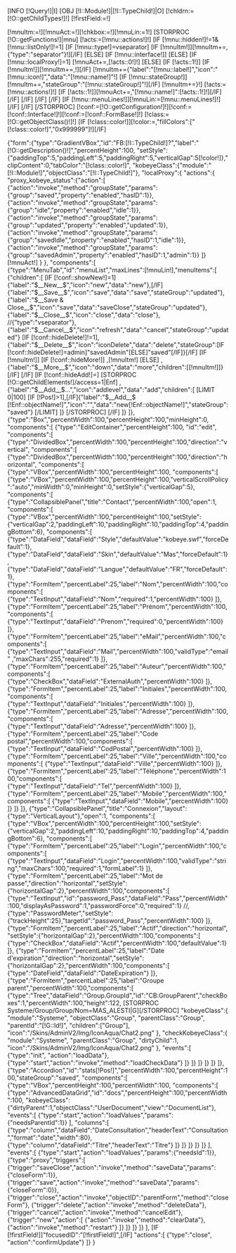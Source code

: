 [INFO [!Query!]|I]
[OBJ [!I::Module!]|[!I::TypeChild!]|O]
[!chldrn:=[!O::getChildTypes!]!]
[!firstField:=!]

[!mnuItm:=!][!mnuAct:=!][!chkbox:=!][!mnuLin:=1!]
[STORPROC [!O::getFunctions!]|mnu]
	[!acts:=[!mnu::actions!]!]
	[IF [!mnu::hidden!]!=1&[!mnu::listOnly!]!=1]
		[IF [!mnu::type!]=vseparator]
			[IF [!mnuItm!]][!mnuItm+=,{"type":"separator"}!][/IF]
		[ELSE]
			[IF [!mnu::interface!]]
			[ELSE]
				[IF [!mnu::localProxy!]=1]
					[!mnuAct+=,[!acts::0!]!]
				[ELSE]
					[IF [!acts::1!]]
						[IF [!mnuItm!]][!mnuItm+=,!][/IF]
						[!mnuItm+={"label":"[!mnu::label!]","icon":"[!mnu::icon!]","data":"[!mnu::name!]"!]
						[IF [!mnu::stateGroup!]][!mnuItm+=,"stateGroup":"[!mnu::stateGroup!]"!][/IF]
						[!mnuItm+=}!]
						[!acts:=[!mnu::actions!]!]
						[IF [!acts::1!]][!mnuAct+=,"[!mnu::name!]":[!acts::1!]!][/IF]
					[/IF]
				[/IF]
			[/IF]
		[/IF]
		[IF [!mnu::menuLines!]][!mnuLin:=[!mnu::menuLines!]!][/IF]
	[/IF]
[/STORPROC]
[!conf:=[!O::getConfiguration!]!][!conf:=[!conf::Interface!]!][!conf:=[!conf::FormBase!]!]
[!class:=[!O::getObjectClass()!]!]
[IF [!class::color!]][!color:=,"fillColors":["[!class::color!]","0x999999"]!][/IF]

{"form":{"type":"GradientVBox","id":"FB:[!I::TypeChild!]?","label":"[!O::getDescription()!]","percentHeight":100,
"setStyle":{"paddingTop":5,"paddingLeft":5,"paddingRight":5,"verticalGap":5[!color!]},"clipContent":0,"tabColor":"[!class::color!]",
"kobeyeClass":{"module":"[!I::Module!]","objectClass":"[!I::TypeChild!]"},
"localProxy":{
	"actions":{
		"proxy_kobeye_status":{"action":[
			{"action":"invoke","method":"groupState","params":{"group":"saved","property":"enabled","hasID":1}},
			{"action":"invoke","method":"groupState","params":{"group":"idle","property":"enabled","idle":1}},
			{"action":"invoke","method":"groupState","params":{"group":"updated","property":"enabled","updated":1}},
			{"action":"invoke","method":"groupState","params":{"group":"savedIdle","property":"enabled","hasID":1,"idle":1}},
			{"action":"invoke","method":"groupState","params":{"group":"savedAdmin","property":"enabled","hasID":1,"admin":1}}
		]}
		[!mnuAct!]
	}
},
"components":[
	{"type":"MenuTab","id":"menuList","maxLines":[!mnuLin!],"menuItems":[
		{"children":[
			[IF [!conf::showNew!]=1]{"label":"$__New__$","icon":"new","data":"new"},[/IF]
			{"label":"$__Save__$","icon":"save","data":"save","stateGroup":"updated"},
			{"label":"$__Save & Close__$","icon":"save","data":"saveClose","stateGroup":"updated"},
			{"label":"$__Close__$","icon":"close","data":"close"},
			//{"type":"vseparator"},
			{"label":"$__Cancel__$","icon":"refresh","data":"cancel","stateGroup":"updated"}
			[IF [!conf::hideDelete!]!=1],{"label":"$__Delete__$","icon":"iconDelete","data":"delete","stateGroup":[IF [!conf::hideDelete!]=admin]"savedAdmin"[ELSE]"saved"[/IF]}[/IF]
			[IF [!mnuItm!]]
				[IF [!conf::hideMore!]]
					,[!mnuItm!]
				[ELSE]
					,{"label":"$__More__$","icon":"down","data":"more","children":[[!mnuItm!]]}
				[/IF]
			[/IF]
			[IF [!conf::hideAdd!]=]
				[STORPROC [!O::getChildElements!]/access=1|Enf]
					,{"label":"$__Add__$...","icon":"addlevel","data":"add","children":[
						[LIMIT 0|100]
						[IF [!Pos!]>1],[/IF]{"label":"$__Add__$ [!Enf::objectName!]","icon":"","data":"new[!Enf::objectName!]","stateGroup":"saved"}
						[/LIMIT]
					]}
				[/STORPROC]
			[/IF]
		]}
	]},
	{"type":"Box","percentWidth":100,"percentHeight":100,"minHeight":0,
	"components":[
		{"type":"EditContainer","percentHeight":100, "id":"edit",
		"components":[
			{"type":"DividedBox","percentWidth":100,"percentHeight":100,"direction":"vertical",
			"components":[							
				{"type":"DividedBox","percentWidth":100,"percentHeight":100,"direction":"horizontal",
				"components":[							
					{"type":"VBox","percentWidth":100,"percentHeight":100,
					"components":[
						{"type":"VBox","percentWidth":100,"percentHeight":100,"verticalScrollPolicy":"auto","minWidth":0,"minHeight":0,"setStyle":{"verticalGap":5},
						"components":[
							{"type":"CollapsiblePanel","title":"Contact","percentWidth":100,"open":1,
							"components":[
								{"type":"VBox","percentWidth":100,"percentHeight":100,"setStyle":{"verticalGap":2,"paddingLeft":10,"paddingRight":10,"paddingTop":4,"paddingBottom":6},
								"components":[
									{"type":"DataField","dataField":"Style","defaultValue":"kobeye.swf","forceDefault":1},
									{"type":"DataField","dataField":"Skin","defaultValue":"Mas","forceDefault":1},
									{"type":"DataField","dataField":"Langue","defaultValue":"FR","forceDefault":1},
									{"type":"FormItem","percentLabel":25,"label":"Nom","percentWidth":100,"components":[
										{"type":"TextInput","dataField":"Nom","required":1,"percentWidth":100}
									]},
									{"type":"FormItem","percentLabel":25,"label":"Prénom","percentWidth":100,"components":[
										{"type":"TextInput","dataField":"Prenom","required":0,"percentWidth":100}
									]},
									{"type":"FormItem","percentLabel":25,"label":"eMail","percentWidth":100,"components":[
										{"type":"TextInput","dataField":"Mail","percentWidth":100,"validType":"email" ,"maxChars":255,"required":1}
									]},
									{"type":"FormItem","percentLabel":25,"label":"Auteur","percentWidth":100,"components":[
										{"type":"CheckBox","dataField":"ExternalAuth","percentWidth":100}
									]},
									{"type":"FormItem","percentLabel":25,"label":"Initiales","percentWidth":100,"components":[
										{"type":"TextInput","dataField":"Initiales","percentWidth":100}
									]},
									{"type":"FormItem","percentLabel":25,"label":"Adresse","percentWidth":100,"components":[
										{"type":"TextInput","dataField":"Adresse","percentWidth":100}
									]},
									{"type":"FormItem","percentLabel":25,"label":"Code postal","percentWidth":100,"components":[
										{"type":"TextInput","dataField":"CodPostal","percentWidth":100}
									]},
									{"type":"FormItem","percentLabel":25,"label":"Ville","percentWidth":100,"components":[
										{"type":"TextInput","dataField":"Ville","percentWidth":100}
									]},
									{"type":"FormItem","percentLabel":25,"label":"Téléphone","percentWidth":100,"components":[
										{"type":"TextInput","dataField":"Tel","percentWidth":100}
									]},
									{"type":"FormItem","percentLabel":25,"label":"Mobile","percentWidth":100,"components":[
										{"type":"TextInput","dataField":"Mobile","percentWidth":100}
									]}
								]}
							]},
							{"type":"CollapsiblePanel","title":"Connexion","layout":{"type":"VerticalLayout"},"open":1,
							"components":[
								{"type":"VBox","percentWidth":100,"percentHeight":100,"setStyle":{"verticalGap":2,"paddingLeft":10,"paddingRight":10,"paddingTop":4,"paddingBottom":6},
								"components":[
									{"type":"FormItem","percentLabel":25,"label":"Login","percentWidth":100,"components":[
										{"type":"TextInput","dataField":"Login","percentWidth":100,"validType":"string","maxChars":100,"required":1,"formLabel":1}
									]},
									{"type":"FormItem","percentLabel":25,"label":"Mot de passe","direction":"horizontal","setStyle":{"horizontalGap":2},"percentWidth":100,"components":[
										{"type":"TextInput","id":"password_Pass","dataField":"Pass","percentWidth":100,"displayAsPassword":1,"passwordForce":0,"required":1}
										//,{"type":"PasswordMeter","setStyle":{"trackHeight":25},"targetId":"password_Pass","percentWidth":100}
									]},
									{"type":"FormItem","percentLabel":25,"label":"Actif","direction":"horizontal","setStyle":{"horizontalGap":2},"percentWidth":100,"components":[
										{"type":"CheckBox","dataField":"Actif","percentWidth":100,"defaultValue":1}
									]},
									{"type":"FormItem","percentLabel":25,"label":"Date d'expiration","direction":"horizontal","setStyle":{"horizontalGap":2},"percentWidth":100,"components":[
										{"type":"DateField","dataField":"DateExpiration"}
									]},
									{"type":"FormItem","percentLabel":25,"label":"Groupe parent","percentWidth":100,"components":[
										{"type":"Tree","dataField":"Group.GroupId","id":"CB:GroupParent","checkBoxes":1,"percentWidth":100,"height":122,
										[STORPROC Systeme/Group/Group/Nom=MAS_ALESTI|G][/STORPROC]
										"kobeyeClass":{
											"module":"Systeme",
											"objectClass":"Group",
											"parentClass":"Group",
											"parentId":"[!G::Id!]",
											"children":["Group"],
											"icon":"/Skins/AdminV2/Img/IconAqua/Chat2.png"
										},
										"checkKobeyeClass":{
											"module":"Systeme",
											"parentClass":"Group",
											"dirtyChild":1,
											"icon":"/Skins/AdminV2/Img/IconAqua/Chat2.png"
										},
										"events":[
											{"type":"init", "action":"loadData"},
											{"type":"start","action":"invoke","method":"loadCheckData"}
										]}
									]}
								]}
							]}
						]}
					]},
					{"type":"Accordion","id":"stats[!Pos!]","percentWidth":100,"percentHeight":100,"stateGroup":"saved",
					"components":[
						{"type":"VBox","percentHeight":100,"percentWidth":100,
						"components":[
							{"type":"AdvancedDataGrid","id":"docs","percentHeight":100,"percentWidth":100,
							"kobeyeClass":{"dirtyParent":1,"objectClass":"UserDocument","view":"DocumentList"},
							"events":[
								{"type":"start","action":"loadValues","params":{"needsParentId":1}}
							],
							"columns":[
								{"type":"column","dataField":"DateConsultation","headerText":"Consultation","format":"date","width":80},
								{"type":"column","dataField":"Titre","headerText":"Titre"}
							]}
						]}
					]}
				]}
			]}
		],
		"events":[
			{"type":"start","action":"loadValues","params":{"needsId":1}},
			{"type":"proxy","triggers":[
				{"trigger":"saveClose","action":"invoke","method":"saveData","params":{"closeForm":1}},
				{"trigger":"save","action":"invoke","method":"saveData","params":{"closeForm":0}},
				{"trigger":"close","action":"invoke","objectID":"parentForm","method":"closeForm"},
				{"trigger":"delete","action":"invoke","method":"deleteData"},
				{"trigger":"cancel","action":"invoke","method":"cancelEdit"},
				{"trigger":"new","action":[
					{"action":"invoke","method":"clearData"},
					{"action":"invoke","method":"restart"}
				]}
			]}
		]}
	]}
],
[IF [!firstField!]]"focusedID":"[!firstField!]",[/IF]
"actions":[
	{"type":"close", "action":"confirmUpdate"}
]}
}


